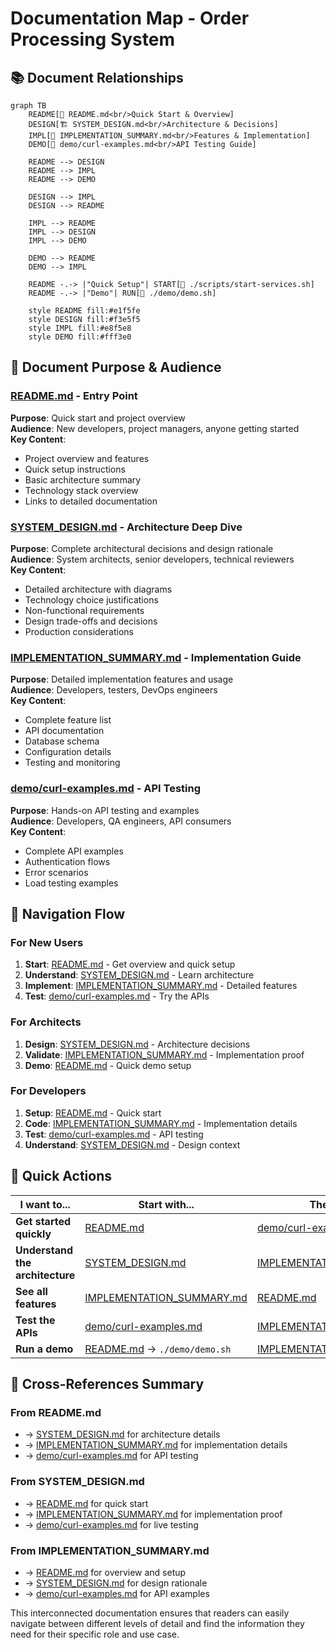 # Documentation Map - Order Processing System

## 📚 Document Relationships

```mermaid
graph TB
    README[📖 README.md<br/>Quick Start & Overview]
    DESIGN[🏗️ SYSTEM_DESIGN.md<br/>Architecture & Decisions]
    IMPL[🚀 IMPLEMENTATION_SUMMARY.md<br/>Features & Implementation]
    DEMO[🎯 demo/curl-examples.md<br/>API Testing Guide]
    
    README --> DESIGN
    README --> IMPL
    README --> DEMO
    
    DESIGN --> IMPL
    DESIGN --> README
    
    IMPL --> README
    IMPL --> DESIGN
    IMPL --> DEMO
    
    DEMO --> README
    DEMO --> IMPL
    
    README -.-> |"Quick Setup"| START[🚀 ./scripts/start-services.sh]
    README -.-> |"Demo"| RUN[🎯 ./demo/demo.sh]
    
    style README fill:#e1f5fe
    style DESIGN fill:#f3e5f5
    style IMPL fill:#e8f5e8
    style DEMO fill:#fff3e0
```

## 📖 Document Purpose & Audience

### [README.md](README.md) - Entry Point
**Purpose**: Quick start and project overview  
**Audience**: New developers, project managers, anyone getting started  
**Key Content**:
- Project overview and features
- Quick setup instructions
- Basic architecture summary
- Technology stack overview
- Links to detailed documentation

### [SYSTEM_DESIGN.md](SYSTEM_DESIGN.md) - Architecture Deep Dive
**Purpose**: Complete architectural decisions and design rationale  
**Audience**: System architects, senior developers, technical reviewers  
**Key Content**:
- Detailed architecture with diagrams
- Technology choice justifications
- Non-functional requirements
- Design trade-offs and decisions
- Production considerations

### [IMPLEMENTATION_SUMMARY.md](IMPLEMENTATION_SUMMARY.md) - Implementation Guide
**Purpose**: Detailed implementation features and usage  
**Audience**: Developers, testers, DevOps engineers  
**Key Content**:
- Complete feature list
- API documentation
- Database schema
- Configuration details
- Testing and monitoring

### [demo/curl-examples.md](demo/curl-examples.md) - API Testing
**Purpose**: Hands-on API testing and examples  
**Audience**: Developers, QA engineers, API consumers  
**Key Content**:
- Complete API examples
- Authentication flows
- Error scenarios
- Load testing examples

## 🔄 Navigation Flow

### For New Users
1. **Start**: [README.md](README.md) - Get overview and quick setup
2. **Understand**: [SYSTEM_DESIGN.md](SYSTEM_DESIGN.md) - Learn architecture
3. **Implement**: [IMPLEMENTATION_SUMMARY.md](IMPLEMENTATION_SUMMARY.md) - Detailed features
4. **Test**: [demo/curl-examples.md](demo/curl-examples.md) - Try the APIs

### For Architects
1. **Design**: [SYSTEM_DESIGN.md](SYSTEM_DESIGN.md) - Architecture decisions
2. **Validate**: [IMPLEMENTATION_SUMMARY.md](IMPLEMENTATION_SUMMARY.md) - Implementation proof
3. **Demo**: [README.md](README.md) - Quick demo setup

### For Developers
1. **Setup**: [README.md](README.md) - Quick start
2. **Code**: [IMPLEMENTATION_SUMMARY.md](IMPLEMENTATION_SUMMARY.md) - Implementation details
3. **Test**: [demo/curl-examples.md](demo/curl-examples.md) - API testing
4. **Understand**: [SYSTEM_DESIGN.md](SYSTEM_DESIGN.md) - Design context

## 🎯 Quick Actions

| I want to... | Start with... | Then read... |
|---------------|---------------|--------------|
| **Get started quickly** | [README.md](README.md) | [demo/curl-examples.md](demo/curl-examples.md) |
| **Understand the architecture** | [SYSTEM_DESIGN.md](SYSTEM_DESIGN.md) | [IMPLEMENTATION_SUMMARY.md](IMPLEMENTATION_SUMMARY.md) |
| **See all features** | [IMPLEMENTATION_SUMMARY.md](IMPLEMENTATION_SUMMARY.md) | [README.md](README.md) |
| **Test the APIs** | [demo/curl-examples.md](demo/curl-examples.md) | [IMPLEMENTATION_SUMMARY.md](IMPLEMENTATION_SUMMARY.md) |
| **Run a demo** | [README.md](README.md) → `./demo/demo.sh` | [IMPLEMENTATION_SUMMARY.md](IMPLEMENTATION_SUMMARY.md) |

## 🔗 Cross-References Summary

### From README.md
- → [SYSTEM_DESIGN.md](SYSTEM_DESIGN.md) for architecture details
- → [IMPLEMENTATION_SUMMARY.md](IMPLEMENTATION_SUMMARY.md) for implementation details
- → [demo/curl-examples.md](demo/curl-examples.md) for API testing

### From SYSTEM_DESIGN.md
- → [README.md](README.md) for quick start
- → [IMPLEMENTATION_SUMMARY.md](IMPLEMENTATION_SUMMARY.md) for implementation proof
- → [demo/curl-examples.md](demo/curl-examples.md) for live testing

### From IMPLEMENTATION_SUMMARY.md
- → [README.md](README.md) for overview and setup
- → [SYSTEM_DESIGN.md](SYSTEM_DESIGN.md) for design rationale
- → [demo/curl-examples.md](demo/curl-examples.md) for API examples

This interconnected documentation ensures that readers can easily navigate between different levels of detail and find the information they need for their specific role and use case. 